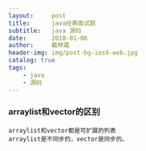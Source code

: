 ```yaml
---
layout:     post
title:      java经典面试题
subtitle:   java 源码
date:       2018-01-06
author:     戴林甫
header-img: img/post-bg-ios9-web.jpg
catalog: true
tags:
    - java
    - 源码
---
```


### arraylist和vector的区别
    arraylist和vector都是可扩展的列表
    arraylist是不同步的，vector是同步的。
         